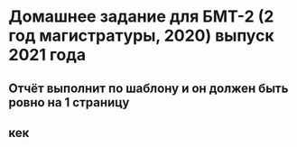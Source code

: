 # Домашнее задание для БМТ-2 (2 год магистратуры, 2020) выпуск 2021 года
## Отчёт выполнит по шаблону и он должен быть ровно на 1 страницу
## кек
